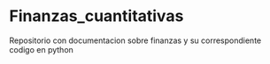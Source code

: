# Finanzas_cuantitativas
Repositorio con documentacion sobre finanzas y su correspondiente codigo en python
